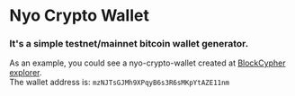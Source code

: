 # Nyo Crypto Wallet
### It's a simple testnet/mainnet bitcoin wallet generator.

As an example, you could see a nyo-crypto-wallet created at [BlockCypher explorer](https://live.blockcypher.com/btc-testnet/address/mzNJTsGJMh9XPqyB6s3R6sMKpYtAZE11nm/).<br/>
The wallet address is: `mzNJTsGJMh9XPqyB6s3R6sMKpYtAZE11nm`
